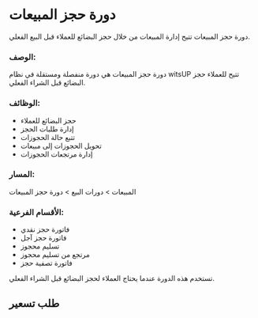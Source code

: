 # دورة حجز المبيعات
دورة حجز المبيعات تتيح إدارة المبيعات من خلال حجز البضائع للعملاء قبل
البيع الفعلي.

### الوصف:
دورة حجز المبيعات هي دورة منفصلة ومستقلة في نظام witsUP تتيح للعملاء حجز البضائع قبل الشراء الفعلي.

### الوظائف:
- حجز البضائع للعملاء
- إدارة طلبات الحجز
- تتبع حالة الحجوزات
- تحويل الحجوزات إلى مبيعات
- إدارة مرتجعات الحجوزات

### المسار:
المبيعات > دورات البيع > دورة حجز المبيعات

### الأقسام الفرعية:
- فاتورة حجز نقدي
- فاتورة حجز آجل
- تسليم محجوز
- مرتجع من تسليم محجوز
- فاتورة تصفية حجز

تستخدم هذه الدورة عندما يحتاج العملاء لحجز البضائع قبل الشراء الفعلي.
## طلب تسعير
